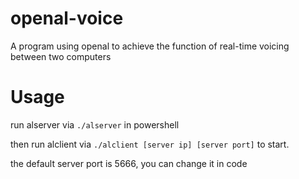 # openal-voice

A program using openal to achieve the function of real-time voicing between two computers

# Usage

run alserver via
`./alserver`
in powershell

then run alclient via
`./alclient [server ip] [server port]`
to start.

the default server port is 5666, you can change it in code
